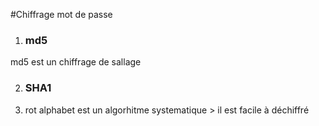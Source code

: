 #Chiffrage mot de passe

1. ### md5
md5 est un chiffrage de sallage 

2. ### SHA1

3. rot alphabet
est un algorhitme systematique > il est facile à déchiffré
